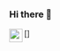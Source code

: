 ### Hi there 👋

[<img align="left" height="24" width="24" src="https://user-images.githubusercontent.com/116388836/218730187-c39cd65d-b64c-4981-8de7-7580cff21d53.png" />]


<!--
**mehmetemrekayacan/mehmetemrekayacan** is a ✨ _special_ ✨ repository because its `README.md` (this file) appears on your GitHub profile.

Here are some ideas to get you started:

- 🔭 I’m currently working on ...
- 🌱 I’m currently learning ...
- 👯 I’m looking to collaborate on ...
- 🤔 I’m looking for help with ...
- 💬 Ask me about ...
- 📫 How to reach me: ...
- 😄 Pronouns: ...
- ⚡ Fun fact: ...
-->
